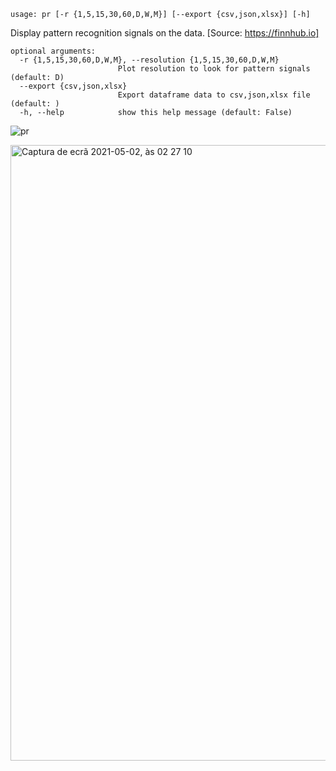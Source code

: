 ```
usage: pr [-r {1,5,15,30,60,D,W,M}] [--export {csv,json,xlsx}] [-h]
```

Display pattern recognition signals on the data. [Source: https://finnhub.io]

```
optional arguments:
  -r {1,5,15,30,60,D,W,M}, --resolution {1,5,15,30,60,D,W,M}
                        Plot resolution to look for pattern signals (default: D)
  --export {csv,json,xlsx}
                        Export dataframe data to csv,json,xlsx file (default: )
  -h, --help            show this help message (default: False)
```

![pr](https://user-images.githubusercontent.com/25267873/116812520-06338700-ab47-11eb-8db4-8f5e940507ed.png)

<img width="985" alt="Captura de ecrã 2021-05-02, às 02 27 10" src="https://user-images.githubusercontent.com/25267873/116812505-f6b43e00-ab46-11eb-9776-fa469dc3d3f0.png">
